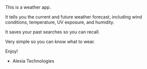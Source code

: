 This is a weather app.

It tells you the current and future weather forecast, including wind conditions, temperature, UV exposure, and humidity.

It saves your past searches so you can recall.

Very simple so you can know what to wear.

Enjoy! 

- Alexia Technologies
